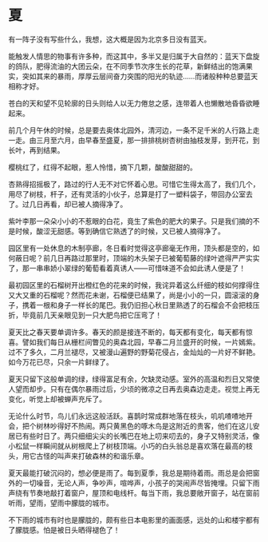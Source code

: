 # 夏

有一阵子没有写些什么，我想，这大概是因为北京多日没有蓝天。

能触发人情思的物事有许多种，而这其中，多半又是归属于大自然的：蓝天下盘旋的鸽队，肥得流油的大团云朵，在不同季节次序生长的花草，新鲜结出的饱满果实，突如其来的暴雨，厚厚云层间奋力突围的阳光的轨迹……而诸般种种总要蓝天相称才好。

苍白的天和望不见轮廓的日头则给人以无力倦怠之感，连带着人也懒散地昏昏欲睡起来。

前几个月午休的时候，总是要去奥体北园外，清河边，一条不足千米的人行路上走一走。由三月至六月，由早春至盛夏，那一排排桃树杏树由抽枝发芽，到开花，到长叶，再到结果。

樱桃红了，红得不起眼，惹人怜惜，摘下几颗，酸酸甜甜的。

杏熟得招摇极了，路过的行人无不对它怀着心思。可惜它生得太高了，我们几个，用尽了树枝，杆子，还有灵活的小伙子，总算是打了一塑料袋子，带回办公室去了。过几日再看，却已被人摘得净了。

紫叶李那一朵朵小小的不惹眼的白花，竟生了紫色的肥大的果子。只是我们摘的不是时候，酸涩无甜感。等到确信它熟透了的时候，又已被人摘得净了。

园区里有一处休息的木制亭廊，冬日看时觉得这亭廊毫无作用，顶头都是空的，如何蔽日呢？前几日再路过那里时，顶端的木头架子已被葡萄藤的绿叶遮得严严实实了，那一串串娇小翠绿的葡萄看着真诱人——可惜味道不会如此诱人便是了！

最初园区里的石榴树开出橙红色的花来的时候，我诧异着这么纤细的枝如何撑得住又大又重的石榴呢？然而花未谢，石榴便已结果了，尚是小小的一只，圆滚滚的身子，携着一根和身子一样长的尾巴。我仍旧担心秋日里熟透了的石榴会不会把枝压折，毕竟前几天亲眼见到一只大肥鸟把它压弯了！

夏天比之春天要单调许多。春天的颜是接连不断的，每天都有变化，每天都有惊喜。譬如我们每日从栅栏间瞥见的奥森北园，早春二月兰盛开的时候，一片嫣紫。过不了多久，二月兰褪尽，又被漫山遍野的野菊花侵占，金灿灿的一片好不鲜艳。如今万花已尽，只余一片鲜绿了。

夏天只留下这般单调的绿，绿得富足有余，欠缺灵动感。室外的高温和烈日又常使人望而却步。只有在偶尔暴雨过后，少顷的微凉之日再去奥森边走走。视觉上再无变化，听觉上却被蝉声充斥了。

无论什么时节，鸟儿们永远这般活跃。喜鹊时常成群地落在枝头，叽叽喳喳地开会，把个树林吵得好不热闹。两只黄黑色的啄木鸟是这附近的贵客，他们在这儿安居已有些时日了。两只细细尖尖的长嘴巴在地上叨来叨去的，身子又特别灵活，像小松鼠一样瞬间就从树根爬上了树枝顶端。小巧的白头翁总是喜欢落在最高的枝头，用它古怪的叫声来打破森林的和谐乐章。

夏天最能打破沉闷的，想必便是雨了。每到夏季，我总是期待着雨。雨总是会把窗外的一切噪音，无论人声，争吵声，喧哗声，小孩子的哭闹声尽皆掩埋。只留下雨声绕有节奏地敲打着窗户，屋顶和电线杆。每当下雨，我总要敞开窗子，站在窗前听雨，望雨，望雨中朦胧的城市。

不下雨的城市有时也是朦胧的，颇有些日本电影里的画面感，远处的山和楼宇都有了朦胧感。怕是被日头晒得褪色了！
